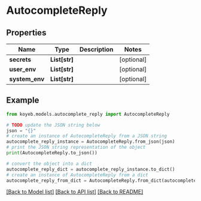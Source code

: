 # AutocompleteReply


## Properties

Name | Type | Description | Notes
------------ | ------------- | ------------- | -------------
**secrets** | **List[str]** |  | [optional] 
**user_env** | **List[str]** |  | [optional] 
**system_env** | **List[str]** |  | [optional] 

## Example

```python
from koyeb.models.autocomplete_reply import AutocompleteReply

# TODO update the JSON string below
json = "{}"
# create an instance of AutocompleteReply from a JSON string
autocomplete_reply_instance = AutocompleteReply.from_json(json)
# print the JSON string representation of the object
print(AutocompleteReply.to_json())

# convert the object into a dict
autocomplete_reply_dict = autocomplete_reply_instance.to_dict()
# create an instance of AutocompleteReply from a dict
autocomplete_reply_from_dict = AutocompleteReply.from_dict(autocomplete_reply_dict)
```
[[Back to Model list]](../README.md#documentation-for-models) [[Back to API list]](../README.md#documentation-for-api-endpoints) [[Back to README]](../README.md)


